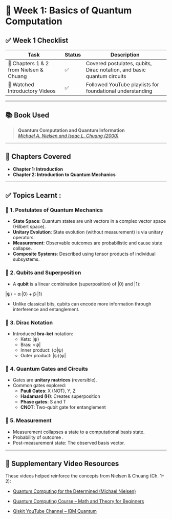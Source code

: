 # 📘 Week 1: Basics of Quantum Computation

## ✅ Week 1 Checklist

| Task                                         | Status | Description                                                                 |
|----------------------------------------------|--------|-----------------------------------------------------------------------------|
| 📘 Chapters 1 & 2 from Nielsen & Chuang     |  ✅    | Covered postulates, qubits, Dirac notation, and basic quantum circuits      |
| 🎥 Watched Introductory Videos              |  ✅    | Followed YouTube playlists for foundational understanding                   |

---
## 📚 Book Used
> **Quantum Computation and Quantum Information**  
> [*Michael A. Nielsen and Isaac L. Chuang (2000)*](https://profmcruz.wordpress.com/wp-content/uploads/2017/08/quantum-computation-and-quantum-information-nielsen-chuang.pdf)

---

## 📖 Chapters Covered

- **Chapter 1: Introduction**
- **Chapter 2: Introduction to Quantum Mechanics**

---

## ✅ Topics Learnt :

### 🧩 1. Postulates of Quantum Mechanics
- **State Space**: Quantum states are unit vectors in a complex vector space (Hilbert space).
- **Unitary Evolution**: State evolution (without measurement) is via unitary operators.
- **Measurement**: Observable outcomes are probabilistic and cause state collapse.
- **Composite Systems**: Described using tensor products of individual subsystems.

### 🧠 2. Qubits and Superposition
- A **qubit** is a linear combination (superposition) of |0⟩ and |1⟩:

|ψ⟩ = α·|0⟩ + β·|1⟩

- Unlike classical bits, qubits can encode more information through interference and entanglement.

### 📐 3. Dirac Notation
- Introduced **bra-ket** notation:
  - Kets: |ψ⟩
  - Bras: <ψ|
  - Inner product: ⟨φ|ψ⟩
  - Outer product: |ψ⟩⟨φ|
    
### 🔁 4. Quantum Gates and Circuits
- Gates are **unitary matrices** (reversible).
- Common gates explored:
  - **Pauli Gates**: X (NOT), Y, Z
  - **Hadamard (H)**: Creates superposition
  - **Phase gates**: S and T
  - **CNOT**: Two-qubit gate for entanglement

### 🎲 5. Measurement
- Measurement collapses a state to a computational basis state.
- Probability of outcome .
- Post-measurement state: The observed basis vector.

---
## 🎥 Supplementary Video Resources

These videos helped reinforce the concepts from Nielsen & Chuang (Ch. 1–2):

- [Quantum Computing for the Determined (Michael Nielsen)](https://www.youtube.com/playlist?list=PL1826E60FD05B44E4)  


- [Quantum Computing Course – Math and Theory for Beginners](https://www.youtube.com/watch?v=tsbCSkvHhMo)  


- [Qiskit YouTube Channel – IBM Quantum](https://www.youtube.com/c/qiskit)  


